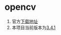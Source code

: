 # opencv


1. 官方[下载地址](https://opencv.org/releases.html)
2. 本项目当前版本为[3.4.1](https://sourceforge.net/projects/opencvlibrary/files/opencv-android/3.4.1/opencv-3.4.1-android-sdk.zip/download)



